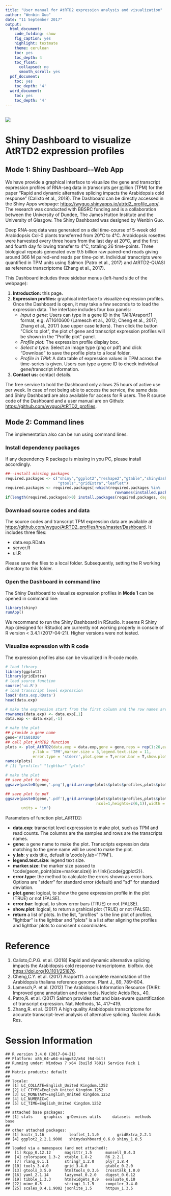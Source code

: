 ```yaml
---
title: "User manual for AtRTD2 expression analysis and visualization"
author: "Wenbin Guo"
date: "11 September 2017"
output:
  html_document:
    code_folding: show
    fig_caption: yes
    highlight: textmate
    theme: cerulean
    toc: yes
    toc_depth: 4
    toc_float:
      collapsed: no
      smooth_scroll: yes
  pdf_document:
    toc: yes
    toc_depth: '4'
  word_document:
    toc: yes
    toc_depth: '4'
---
```



<h2 id="fig"> </h2>

![](https://github.com/wyguo/AtRTD2_profiles/blob/master/fig/dashboard.png)

# **Shiny Dashboard to visualize AtRTD2 expression profiles**
## **Mode 1: Shiny Dashboard--Web App**
We have provide a graphical interface to visualize the gene and transcript expression profiles of RNA-seq data in <u>t</u>ranscripts <u>p</u>er <u>m</u>illion (TPM) for the paper “Rapid and dynamic alternative splicing impacts the Arabidopsis cold response” (Calixto et al., 2018). The Dashboard can be directly accessed in the Shiny Apps webpage: https://wyguo.shinyapps.io/atrtd2_profile_app/. The research was conducted with BBSRC funding and is a collaboration between the University of Dundee, The James Hutton Institute and the University of Glasgow. The Shiny Dashboard was designed by Wenbin Guo.

Deep RNA-seq data was generated on a diel time-course of 5-week old Arabidopsis Col-0 plants transferred from 20°C to 4°C. Arabidopsis rosettes were harvested every three hours from the last day at 20°C, and the first and fourth day following transfer to 4°C, totaling 26 time-points. Three biological repeats generated over 9.5 billion raw paired-end reads giving around 366 M paired-end reads per time-point. Individual transcripts were quantified in TPM units using Salmon (Patro et al., 2017) and AtRTD2-QUASI as reference transcriptome (Zhang et al., 2017). 

This Dashboard includes three sidebar menus (left-hand side of the webpage):

1. **Introduction:** this page.
2. **Expression profiles:** graphical interface to visualize expression profiles. Once the Dashboard is open, it may take a few seconds to to load the expression data. The interface includes four box panels:
    + _Input a gene_: Users can type in a gene ID in the TAIR/Araport11 format, e.g. AT1G10600 (Lamesch et al., 2012; Cheng et al., 2017; Zhang et al., 2017) (use upper case letters). Then click the button "Click to plot", the plot of gene and transcript expression profiles will be shown in the “Profile plot” panel.
    + _Profile plot:_ The expression profile display box.
    + _Select a type:_ Select an image type (png or pdf) and click “Download” to save the profile plots to a local folder.
    + _Profile in TPM:_ A data table of expression values in TPM across the time-series is given. Users can type a gene ID to check individual gene/transcript information.
3. **Contact us:** contact details.

The free service to hold the Dashboard only allows 25 hours of active use per week. In case of not being able to access the service, the same data and Shiny Dashboard are also available for access for R users. The R source code of the Dashboard and a user manual are on Github: https://github.com/wyguo/AtRTD2_profiles.

## **Mode 2: Command lines**

The implementation also can be run using command lines.

### **Install dependency packages**
If any dependency R package is missing in you PC, please install accordingly.

```r
##--install missing packages
required.packages <- c("shiny","ggplot2","reshape2","gtable","shinydashboard",
                       "gtools","gridExtra","leaflet")
required.packages <- required.packages[-which(required.packages %in% 
                                                rownames(installed.packages()))]
if(length(required.packages)>0) install.packages(required.packages, dependencies=TRUE)
```

### **Download source codes and data**
The source codes and transcript TPM expression data are available at: 
https://github.com/wyguo/AtRTD2_profiles/tree/master/Dashboard. 
It includes three files: 

- data.exp.RData
- server.R
- ui.R 

Please save the files to a local folder. Subsequently, setting the R working directory to this folder.

### **Open the Dashboard in command line**
The Shiny Dashboard to visualize expression profiles in **Mode 1** can be opened in command line:

```r
library(shiny)
runApp()
```
We recommand to run the Shiny Dashboard in RStudio. It seems R Shiny App (designed for RStudio) are currently not working properly in console of R version < 3.4.1 (2017-04-21). Higher versions were not tested. 


### **Visualize expression with R code**

The expression profiles also can be visualized in R-code mode.

```r
# load library
library(ggplot2)
library(gridExtra)
# load source function
source('ui.R')
# load transcript level expression
load('data.exp.RData')
head(data.exp)

# make the expression start from the first column and the row names are the transcripts
rownames(data.exp) <- data.exp[,1]
data.exp <- data.exp[,-1]

# make the plot
## provide a gene name
gene='AT1G01020'
## call plot_ArRTD2 function
plots <- plot_AtRTD2(data.exp = data.exp,gene = gene,reps = rep(1:26,each=9),
            y.lab = 'TPM',marker.size = 3,legend.text.size = 11,
            error.type = 'stderr',plot.gene = T,error.bar = T,show.plot = T)
names(plots)
# [1] "profiles" "lightbar" "plots"  

# make the plot
## save plot to png
ggsave(paste0(gene,'.png'),grid.arrange(plots$plots$profiles,plots$plots$lightbar,                                        ncol=1,heights=c(6,1)),width = 10,height = 5.5,units = 'in')

## save plot to pdf
ggsave(paste0(gene,'.pdf'),grid.arrange(plots$plots$profiles,plots$plots$lightbar,
                                        ncol=1,heights=c(6,1)),width = 10,height = 5.5,
       units = 'in')
```

Parameters of function plot_AtRTD2: 

- **data.exp**: transcript level expresssion to make plot, such as TPM and read counts. The columns are the samples and rows are the transcripts names.
- **gene**: a gene name to make the plot. Transcripts expression data matching to the gene name will be used to make the plot.
- **y.lab**: y axis title, defualt is \code{y.lab='TPM'}.
- **legend.text.size**: legend text size.
- **marker.size**: the marker size passed to \code(geom_point(size=marker.size)) in \link{\code{ggplot2}}.
- **error.type**: the method to calculate the errors shown as error bars. Options are "stderr" for standard error (default) and "sd" for standard deviation.
- **plot.gene**: logical, to show the gene expression profile in the plot (TRUE) or not (FALSE).
- **error.bar**: logical, to show error bars (TRUE) or not (FALSE).
- **show.plot**: logical, to return a grahical plot (TRUE) or not (FALSE).
- **return** a list of plots. In the list, "profiles" is the line plot of profiles, "lightbar" is the lightbar and "plots" is a list after aligning the profiles and lightbar plots to consisent x coordinates.



# **Reference**
1. Calixto,C.P.G. et al. (2018) Rapid and dynamic alternative splicing impacts the Arabidopsis cold response transcriptome. bioRxiv. doi: https://doi.org/10.1101/251876.
2. Cheng,C.Y. et al. (2017) Araport11: a complete reannotation of the Arabidopsis thaliana reference genome. Plant J., 89, 789–804.
3. Lamesch,P. et al. (2012) The Arabidopsis Information Resource (TAIR): Improved gene annotation and new tools. Nucleic Acids Res., 40.
4. Patro,R. et al. (2017) Salmon provides fast and bias-aware quantification of transcript expression. Nat. Methods, 14, 417–419.
5. Zhang,R. et al. (2017) A high quality Arabidopsis transcriptome for accurate transcript-level analysis of alternative splicing. Nucleic Acids Res.

# **Session Information**

```
## R version 3.4.0 (2017-04-21)
## Platform: x86_64-w64-mingw32/x64 (64-bit)
## Running under: Windows 7 x64 (build 7601) Service Pack 1
## 
## Matrix products: default
## 
## locale:
## [1] LC_COLLATE=English_United Kingdom.1252 
## [2] LC_CTYPE=English_United Kingdom.1252   
## [3] LC_MONETARY=English_United Kingdom.1252
## [4] LC_NUMERIC=C                           
## [5] LC_TIME=English_United Kingdom.1252    
## 
## attached base packages:
## [1] stats     graphics  grDevices utils     datasets  methods   base     
## 
## other attached packages:
## [1] knitr_1.16           leaflet_1.1.0        gridExtra_2.2.1     
## [4] ggplot2_2.2.1.9000   shinydashboard_0.6.0 shiny_1.0.5         
## 
## loaded via a namespace (and not attached):
##  [1] Rcpp_0.12.12      magrittr_1.5      munsell_0.4.3    
##  [4] colorspace_1.3-2  xtable_1.8-2      R6_2.2.1         
##  [7] rlang_0.1.1       stringr_1.2.0     plyr_1.8.4       
## [10] tools_3.4.0       grid_3.4.0        gtable_0.2.0     
## [13] gtools_3.5.0      htmltools_0.3.6   crosstalk_1.0.0  
## [16] yaml_2.1.14       lazyeval_0.2.0    digest_0.6.12    
## [19] tibble_1.3.3      htmlwidgets_0.9   evaluate_0.10    
## [22] mime_0.5          stringi_1.1.5     compiler_3.4.0   
## [25] scales_0.4.1.9002 jsonlite_1.5      httpuv_1.3.5
```
